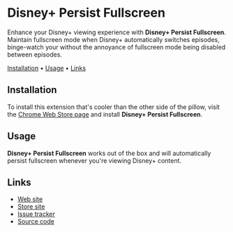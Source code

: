 # Disney+ Persist Fullscreen

Enhance your Disney+ viewing experience with **Disney+ Persist Fullscreen**. Maintain fullscreen mode when Disney+ automatically switches episodes, binge-watch your without the annoyance of fullscreen mode being disabled between episodes.

[Installation](#installation) •
[Usage](#usage) •
[Links](#links)

## Installation

To install this extension that's cooler than the other side of the pillow, visit the [Chrome Web Store page](https://chromewebstore.google.com/detail/disney+-fullscreen-persis/cdeoiehojdillbpmlidagnbgcgimdekp) and install **Disney+ Persist Fullscreen**.

## Usage

**Disney+ Persist Fullscreen** works out of the box and will automatically persist fullscreen whenever you're viewing Disney+ content.

## Links

- [Web site](https://fralle.net/)
- [Store site](https://chromewebstore.google.com/detail/disney+-fullscreen-persis/cdeoiehojdillbpmlidagnbgcgimdekp)
- [Issue tracker](https://github.com/Fralleee/disneyplus-persist-fullscreen/issues)
- [Source code](https://github.com/Fralleee/disneyplus-persist-fullscreen)
